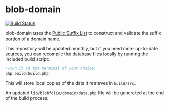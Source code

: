 # blob-domain

[![Build Status](https://travis-ci.org/Blobfolio/blob-domain.svg?branch=master)](https://travis-ci.org/Blobfolio/blob-domain)

blob-domain uses the [Public Suffix List](https://publicsuffix.org/list/) to construct and validate the suffix portion of a domain name.

This repository will be updated monthly, but if you need more up-to-date sources, you can recompile the database files locally by running the included build script:

```php
//run it in the terminal of your choice:
php build/build.php
```

This will store local copies of the data it retrieves in `build/src`.

An updated `lib/blobfolio/domain/data.php` file will be generated at the end of the build process.